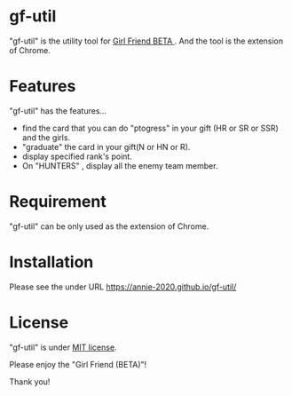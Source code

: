# gf-util
 "gf-util" is the utility tool for [Girl Friend BETA ](https://vcard.ameba.jp/).
  And the tool is the extension of Chrome.

# Features
 
 "gf-util" has the features...
 * find the card that you can do "ptogress" in your gift (HR or SR or SSR) and the girls. 
 * "graduate" the card in your gift(N or HN or R).
 * display specified rank's point.
 * On "HUNTERS" , display all the enemy team member.

# Requirement
 
 "gf-util" can be only used as the extension of Chrome.
 
# Installation
 
 Please see the under URL
 https://annie-2020.github.io/gf-util/
 
# License
 
"gf-util" is under [MIT license](https://en.wikipedia.org/wiki/MIT_License).
 
 Please enjoy the "Girl Friend (BETA)"!
 
Thank you!
 